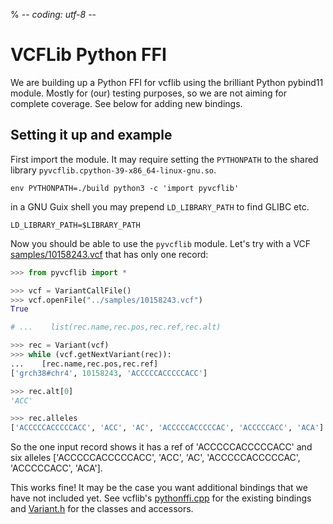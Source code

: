 % -*- coding: utf-8 -*-

# VCFLib Python FFI

We are building up a Python FFI for vcflib using the brilliant Python pybind11 module. Mostly for (our) testing purposes, so we are not aiming for complete coverage. See below for adding new bindings.

## Setting it up and example

First import the module. It may require setting the `PYTHONPATH` to the shared library `pyvcflib.cpython-39-x86_64-linux-gnu.so`.

    env PYTHONPATH=./build python3 -c 'import pyvcflib'

in a GNU Guix shell you may prepend `LD_LIBRARY_PATH` to find GLIBC etc.

    LD_LIBRARY_PATH=$LIBRARY_PATH

Now you should be able to use the `pyvcflib` module. Let's try with a VCF [samples/10158243.vcf](../../samples/10158243.vcf) that has only one record:

```python
>>> from pyvcflib import *

>>> vcf = VariantCallFile()
>>> vcf.openFile("../samples/10158243.vcf")
True

# ...    list(rec.name,rec.pos,rec.ref,rec.alt)

>>> rec = Variant(vcf)
>>> while (vcf.getNextVariant(rec)):
...    [rec.name,rec.pos,rec.ref]
['grch38#chr4', 10158243, 'ACCCCCACCCCCACC']

>>> rec.alt[0]
'ACC'

>>> rec.alleles
['ACCCCCACCCCCACC', 'ACC', 'AC', 'ACCCCCACCCCCAC', 'ACCCCCACC', 'ACA']

```

So the one input record shows it has a ref of 'ACCCCCACCCCCACC' and six alleles ['ACCCCCACCCCCACC', 'ACC', 'AC', 'ACCCCCACCCCCAC', 'ACCCCCACC', 'ACA'].

This works fine! It may be the case you want additional bindings that we have not included yet. See vcflib's [pythonffi.cpp](../../src/pythonffi.cpp) for the existing bindings and [Variant.h](../../src/Variant.h) for the classes and accessors.
